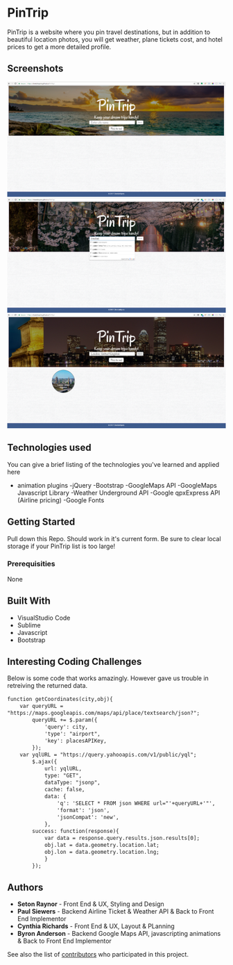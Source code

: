 
# PinTrip

PinTrip is a website where you pin travel destinations, but in addition to beautiful location photos, you will get weather, plane tickets cost, and hotel prices to get a more detailed profile.

## Screenshots
![alt tag](https://raw.githubusercontent.com/CheetahSpots/PinTrip/master/assets/images/screenshot.png)
![alt tag](https://raw.githubusercontent.com/CheetahSpots/PinTrip/master/assets/images/screenshot2.png)
![alt tag](https://raw.githubusercontent.com/CheetahSpots/PinTrip/master/assets/images/screenshot3.png)


## Technologies used
You can give a brief listing of the technologies you've learned and applied here
- animation plugins
-jQuery
-Bootstrap
-GoogleMaps API
-GoogleMaps Javascript Library
-Weather Underground API
-Google qpxExpress API (Airline pricing)
-Google Fonts

## Getting Started

Pull down this Repo. Should work in it's current form. Be sure to clear local storage if your PinTrip list is too large!

### Prerequisities

None

## Built With

* VisualStudio Code
* Sublime
* Javascript
* Bootstrap

## Interesting Coding Challenges

Below is some code that works amazingly. However gave us trouble in retreiving the returned data. 
```
function getCoordinates(city,obj){
	var queryURL = "https://maps.googleapis.com/maps/api/place/textsearch/json?";
		queryURL += $.param({
			'query': city,
			'type': "airport",
			'key': placesAPIKey,
		});
	var yqlURL = "https://query.yahooapis.com/v1/public/yql";
		$.ajax({
			url: yqlURL,
			type: "GET",
			dataType: "jsonp",
			cache: false,
			data: {
			    'q': 'SELECT * FROM json WHERE url="'+queryURL+'"',
			    'format': 'json',
			    'jsonCompat': 'new',
			},
		success: function(response){
			var data = response.query.results.json.results[0];
			obj.lat = data.geometry.location.lat;
			obj.lon = data.geometry.location.lng;
			}
		});
```

## Authors

* **Seton Raynor** - Front End & UX, Styling and Design
* **Paul Siewers** - Backend Airline Ticket & Weather API & Back to Front End Implementor
* **Cynthia Richards** - Front End & UX, Layout & PLanning
* **Byron Anderson** - Backend Google Maps API, javascripting animations & Back to Front End Implementor

See also the list of [contributors](https://github.com/CheetahSpots/PinTrip/graphs/contributors) who participated in this project.
